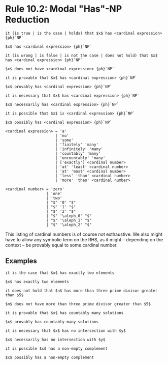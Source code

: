 Rule 10.2: Modal "Has"-NP Reduction
===================================


```{rewrite-rule}
it (is true | is the case | holds) that $x$ has <cardinal expression> {ph}`NP`

$x$ has <cardinal expression> {ph}`NP`
```

```{rewrite-rule}
it (is wrong | is false | is not the case | does not hold) that $x$ has <cardinal expression> {ph}`NP`

$x$ does not have <cardinal expression> {ph}`NP`
```

```{rewrite-rule}
it is provable that $x$ has <cardinal expression> {ph}`NP`

$x$ provably has <cardinal expression> {ph}`NP`
```

```{rewrite-rule}
it is necessary that $x$ has <cardinal expression> {ph}`NP`

$x$ necessarily has <cardinal expression> {ph}`NP`
```

```{rewrite-rule}
it is possible that $x$ is <cardinal expression> {ph}`NP`

$x$ possibly has <cardinal expression> {ph}`NP`
```


```{code-block} nbnf
<cardinal expression> = 'a'
                      | 'no'
                      | 'some'
                      | 'finitely' 'many'
                      | 'infinitely' 'many'
                      | 'countably' 'many'
                      | 'uncountably' 'many'
                      | ['exactly'] <cardinal number>
                      | 'at' 'least' <cardinal number>
                      | 'at' 'most' <cardinal number>
                      | 'less' 'than' <cardinal number>
                      | 'more' 'than' <cardinal number>
```

```{code-block} nbnf
<cardinal number> = 'zero'
                  | 'one'
                  | 'two'
                  | "$" '0' "$"
                  | "$" '1' "$"
                  | "$" '2' "$"
                  | "$" '\aleph_0' "$"
                  | "$" '\aleph_1' "$"
                  | "$" '\aleph_2' "$"
```

This listing of cardinal numbers is of course not exthaustive.
We also might have to allow any symbolic term on the RHS, as it
might – depending on the context – be provably equal to some
cardinal number.


Examples
--------

```{rewrite-rule}
it is the case that $x$ has exactly two elements

$x$ has exactly two elements
```

```{rewrite-rule}
it does not hold that $n$ has more than three prime divisor greater than $5$

$n$ does not have more than three prime divisor greater than $5$
```

```{rewrite-rule}
it is provable that $x$ has countably many solutions

$x$ provably has countably many solutions
```

```{rewrite-rule}
it is necessary that $x$ has no intersection with $y$

$x$ necessarily has no intersection with $y$
```

```{rewrite-rule}
it is possible $x$ has a non-empty complement

$x$ possibly has a non-empty complement
```
